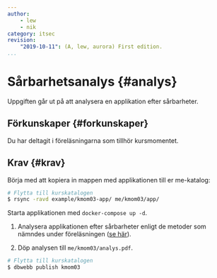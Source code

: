 ```yaml
---
author:
    - lew
    - nik
category: itsec
revision:
    "2019-10-11": (A, lew, aurora) First edition.
...
```


Sårbarhetsanalys {#analys}
==================================

Uppgiften går ut på att analysera en applikation efter sårbarheter.

<!--more-->



Förkunskaper {#forkunskaper}
-----------------------

Du har deltagit i föreläsningarna som tillhör kursmomentet.  


Krav {#krav}
-----------------------

Börja med att kopiera in mappen med applikationen till er me-katalog:

```bash
# Flytta till kurskatalogen
$ rsync -ravd example/kmom03-app/ me/kmom03/app/
```

Starta applikationen med `docker-compose up -d`.

1. Analysera applikationen efter sårbarheter enligt de metoder som nämndes under föreläsningen ([se här](https://bth.instructure.com/files/201806)).

1. Döp analysen till `me/kmom03/analys.pdf`.



```bash
# Flytta till kurskatalogen
$ dbwebb publish kmom03
```
